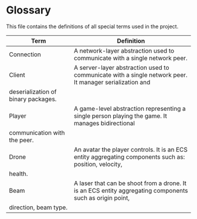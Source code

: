 # Glossary

This file contains the definitions of all special terms used in the project.

| Term | Definition |
| ---- | ---------- |
| Connection | A network-layer abstraction used to communicate with a single network peer. |
| Client | A server-layer abstraction used to communicate with a single network peer. It manager serialization and
deserialization of binary packages. |
| Player | A game-level abstraction representing a single person playing the game. It manages bidirectional
communication with the peer. |
| Drone | An avatar the player controls. It is an ECS entity aggregating components such as: position, velocity,
health. |
| Beam | A laser that can be shoot from a drone. It is an ECS entity aggregating components such as origin point,
direction, beam type. |
